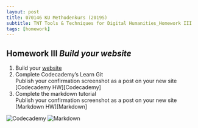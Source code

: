 ```yaml
---
layout: post
title: 070146 KU Methodenkurs (2019S)
subtitle: TNT Tools & Techniques for Digital Humanities_Homework III
tags: [homework]
---
```


## Homework III _Build your website_   
1. Build your [website](https://phaenna.github.io)   
2. Complete Codecademy’s Learn Git   
	Publish your confirmation screenshot as a post on your new site   
	[Codecademy HW][Codecademy] 
3. Complete the markdown tutorial   
	Publish your confirmation screenshot as a post on your new site   
	[Markdown HW][Markdown]
      
![Codecademy](phaenna.github.io/img/HW_Codecademy.png)
![Markdown](phaenna.github.io/img/HW_Markdown.png)
